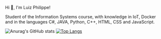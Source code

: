 Hi 👋, I'm Luiz Philippe!

Student of the Information Systems course, with knowledge in IoT, Docker and in the languages ​​C#, JAVA, Python, C++, HTML, CSS and JavaScript.

 
 ![Anurag's GitHub stats](https://github-readme-stats.vercel.app/api?username=luizphilippe&show_icons=true&theme=radical) 
[![Top Langs](https://github-readme-stats.vercel.app/api/top-langs/?username=luizphilippe&langs_count=256)](https://github.com/anuraghazra/github-readme-stats)

	
